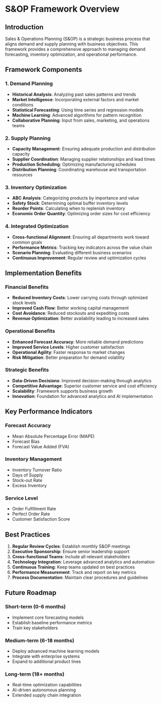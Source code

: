 # S&OP Framework Overview

## Introduction
Sales & Operations Planning (S&OP) is a strategic business process that aligns demand and supply planning with business objectives. This framework provides a comprehensive approach to managing demand forecasting, inventory optimization, and operational performance.

## Framework Components

### 1. Demand Planning
- **Historical Analysis**: Analyzing past sales patterns and trends
- **Market Intelligence**: Incorporating external factors and market conditions
- **Statistical Forecasting**: Using time series and regression models
- **Machine Learning**: Advanced algorithms for pattern recognition
- **Collaborative Planning**: Input from sales, marketing, and operations teams

### 2. Supply Planning
- **Capacity Management**: Ensuring adequate production and distribution capacity
- **Supplier Coordination**: Managing supplier relationships and lead times
- **Production Scheduling**: Optimizing manufacturing schedules
- **Distribution Planning**: Coordinating warehouse and transportation resources

### 3. Inventory Optimization
- **ABC Analysis**: Categorizing products by importance and value
- **Safety Stock**: Determining optimal buffer inventory levels
- **Reorder Points**: Calculating when to replenish inventory
- **Economic Order Quantity**: Optimizing order sizes for cost efficiency

### 4. Integrated Optimization
- **Cross-functional Alignment**: Ensuring all departments work toward common goals
- **Performance Metrics**: Tracking key indicators across the value chain
- **Scenario Planning**: Evaluating different business scenarios
- **Continuous Improvement**: Regular review and optimization cycles

## Implementation Benefits

### Financial Benefits
- **Reduced Inventory Costs**: Lower carrying costs through optimized stock levels
- **Improved Cash Flow**: Better working capital management
- **Cost Avoidance**: Reduced stockouts and expediting costs
- **Revenue Optimization**: Better availability leading to increased sales

### Operational Benefits
- **Enhanced Forecast Accuracy**: More reliable demand predictions
- **Improved Service Levels**: Higher customer satisfaction
- **Operational Agility**: Faster response to market changes
- **Risk Mitigation**: Better preparation for demand volatility

### Strategic Benefits
- **Data-Driven Decisions**: Improved decision-making through analytics
- **Competitive Advantage**: Superior customer service and cost efficiency
- **Scalability**: Framework supports business growth
- **Innovation**: Foundation for advanced analytics and AI implementation

## Key Performance Indicators

### Forecast Accuracy
- Mean Absolute Percentage Error (MAPE)
- Forecast Bias
- Forecast Value Added (FVA)

### Inventory Management
- Inventory Turnover Ratio
- Days of Supply
- Stock-out Rate
- Excess Inventory

### Service Level
- Order Fulfillment Rate
- Perfect Order Rate
- Customer Satisfaction Score

## Best Practices

1. **Regular Review Cycles**: Establish monthly S&OP meetings
2. **Executive Sponsorship**: Ensure senior leadership support
3. **Cross-functional Teams**: Include all relevant stakeholders
4. **Technology Integration**: Leverage advanced analytics and automation
5. **Continuous Training**: Keep teams updated on best practices
6. **Performance Measurement**: Track and report on key metrics
7. **Process Documentation**: Maintain clear procedures and guidelines

## Future Roadmap

### Short-term (0-6 months)
- Implement core forecasting models
- Establish baseline performance metrics
- Train key stakeholders

### Medium-term (6-18 months)
- Deploy advanced machine learning models
- Integrate with enterprise systems
- Expand to additional product lines

### Long-term (18+ months)
- Real-time optimization capabilities
- AI-driven autonomous planning
- Extended supply chain integration
